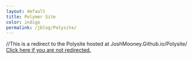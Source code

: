 ```yaml
---
layout: default
title: Polymer Site
color: indigo
permalink: /jblog/Polysite/
---
```


//This is a redirect to the Polysite hosted at JoshMooney.Github.io/Polysite/
<a href="https://JoshMooney.github.io/Polysite/">Click here if you are not redirected.<a>
<script>location='https://JoshMooney.github.io/Polysite/'</script>